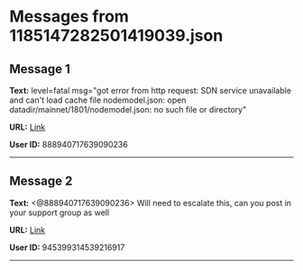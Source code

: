 # Messages from 1185147282501419039.json

## Message 1

**Text:** level=fatal msg="got error from http request: SDN service unavailable and can't load cache file nodemodel.json: open datadir/mainnet/1801/nodemodel.json: no such file or directory"

**URL:** [Link](https://discord.com/channels/638409433860407300/638411171233398824/1185147282501419039)

**User ID:** 888940717639090236

---

## Message 2

**Text:** <@888940717639090236> Will need to escalate this, can you post in your support group as well

**URL:** [Link](https://discord.com/channels/638409433860407300/638411171233398824/1185222627296546846)

**User ID:** 945399314539216917

---

